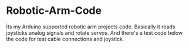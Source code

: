 # Robotic-Arm-Code
İts my Arduino supported robotic arm projects code.
Basically it reads joysticks analog signals and rotate servos.
And there's a test code below the code for test cable connections and joystick.
